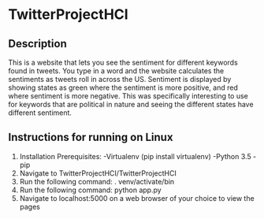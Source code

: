 # TwitterProjectHCI

## Description

This is a website that lets you see the sentiment for different keywords found in tweets.  You type in a word and the website calculates the sentiments as tweets roll in across the US.  Sentiment is displayed by showing states as green where the sentiment is more positive, and red where sentiment is more negative.  This was specifically interesting to use for keywords that are political in nature and seeing the different states have different sentiment.

## Instructions for running on Linux

1. Installation Prerequisites:
	-Virtualenv (pip install virtualenv)
	-Python 3.5
	-pip
2. Navigate to TwitterProjectHCI/TwitterProjectHCI
3. Run the following command:
	. venv/activate/bin
4. Run the following command:
	python app.py
5. Navigate to localhost:5000 on a web browser of your choice to view the pages

